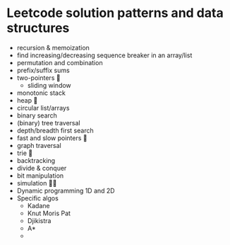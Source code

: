# Leetcode solution patterns and data structures

* recursion & memoization
* find increasing/decreasing sequence breaker in an array/list
* permutation and combination
* prefix/suffix sums
* two-pointers 🤩
  * sliding window
* monotonic stack
* heap 🤩
* circular list/arrays
* binary search
* (binary) tree traversal
* depth/breadth first search
* fast and slow pointers 🤩
* graph traversal
* trie 🤩
* backtracking
* divide & conquer
* bit manipulation
* simulation 🤢🥸
* Dynamic programming 1D and 2D
* Specific algos
  * Kadane
  * Knut Moris Pat
  * Djikistra
  * A*
  * 